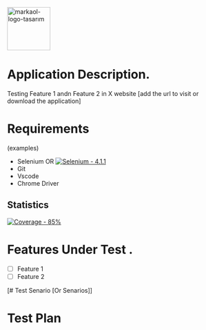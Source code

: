 <div style="align: center"><a href="#"><img width="100" height="100" alt="markaol-logo-tasarım" src="https://www.markaol.net/wp-content/uploads/2020/06/markaol-logo.gif"></a></div>

# Application Description.
Testing Feature 1 andn Feature 2 in X website [add the url to visit or download the application]

# Requirements
(examples)
- Selenium OR [![Selenium - 4.1.1](https://img.shields.io/badge/Selenium-4.1.1-2ea44f)](https://)
- Git
- Vscode 
- Chrome Driver

## Statistics
[![Coverage - 85%](https://img.shields.io/badge/Coverage-90-2D4263)](https://)

# Features Under Test .
- [ ] Feature 1
- [ ] Feature 2

[# Test Senario [Or Senarios]]

# Test Plan

